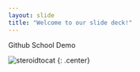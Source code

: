 ```yaml
---
layout: slide
title: "Welcome to our slide deck!"
---
```


Github School Demo

![steroidtocat](https://octodex.github.com/images/steroidtocat.png)
{: .center}
